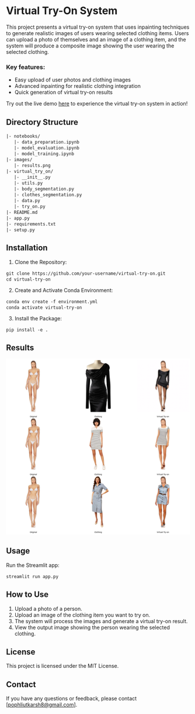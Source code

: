 
# Virtual Try-On System

This project presents a virtual try-on system that uses inpainting techniques to generate realistic images of users wearing selected clothing items. Users can upload a photo of themselves and an image of a clothing item, and the system will produce a composite image showing the user wearing the selected clothing.

### Key features:

* Easy upload of user photos and clothing images
* Advanced inpainting for realistic clothing integration
* Quick generation of virtual try-on results

Try out the live demo [here](https://huggingface.co/spaces/utkarshpophli/virtual-try-on-outfit-change) to experience the virtual try-on system in action!

## Directory Structure

```
|- notebooks/
   |- data_preparation.ipynb
   |- model_evaluation.ipynb
   |- model_training.ipynb
|- images/
   |- results.png
|- virtual_try_on/
   |- __init__.py
   |- utils.py
   |- body_segmentation.py
   |- clothes_segmentation.py
   |- data.py
   |- try_on.py
|- README.md
|- app.py
|- requirements.txt
|- setup.py
```
## Installation

1. Clone the Repository:
```
git clone https://github.com/your-username/virtual-try-on.git
cd virtual-try-on
```

2. Create and Activate Conda Environment:
```
conda env create -f environment.yml
conda activate virtual-try-on
```
3. Install the Package:
```
pip install -e .
```

## Results

![virtual_try_on_outfit_change\images\Results.png](https://github.com/utkarshpophli/virtual-try-on-outfit-change/blob/main/images/Results.png?raw=true)

## Usage
Run the Streamlit app:
```
streamlit run app.py
```

## How to Use

1. Upload a photo of a person.
2. Upload an image of the clothing item you want to try on.
3. The system will process the images and generate a virtual try-on result.
4. View the output image showing the person wearing the selected clothing.


## License

This project is licensed under the MIT License.

## Contact

If you have any questions or feedback, please contact [pophliutkarsh8@gmail.com].
